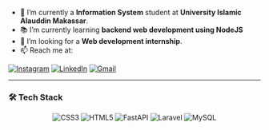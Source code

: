 - 🔭 I’m currently a **Information System** student at **University Islamic Alauddin Makassar**.
- 📚 I’m currently learning **backend web development using NodeJS**
- 👯 I’m looking for a **Web development internship**.
- 📫 Reach me at:

[![Instagram](https://img.shields.io/badge/Instagram-%23E4405F.svg?logo=Instagram&logoColor=white)](https://www.instagram.com/szs_samm28/)
[![LinkedIn](https://img.shields.io/badge/LinkedIn-%230077B5.svg?logo=linkedin&logoColor=white)](https://www.linkedin.com/in/syam-suardi-a625412a9/)
[![Gmail](https://img.shields.io/badge/Gmail-D14836.svg?logo=gmail&logoColor=white)](mailto:syam79485@gmail.com)

---

### 🛠 Tech Stack

<div align="center">

![CSS3](https://img.shields.io/badge/css3-%231572B6.svg?style=for-the-badge&logo=css3&logoColor=white)
![HTML5](https://img.shields.io/badge/html5-%23E34F26.svg?style=for-the-badge&logo=html5&logoColor=white)
![FastAPI](https://img.shields.io/badge/FastAPI-005571?style=for-the-badge&logo=fastapi)
![Laravel](https://img.shields.io/badge/laravel-%23FF2D20.svg?style=for-the-badge&logo=laravel&logoColor=white)
![MySQL](https://img.shields.io/badge/mysql-%2300f.svg?style=for-the-badge&logo=mysql&logoColor=white)

</div>
